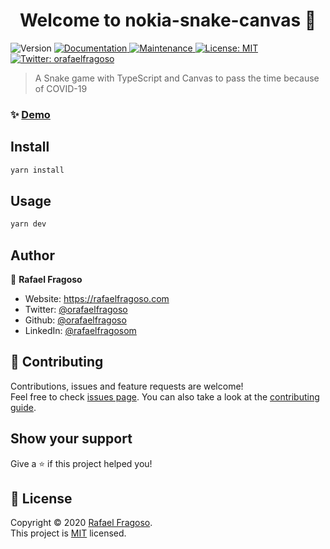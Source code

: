<h1 align="center">Welcome to nokia-snake-canvas 🐍</h1>
<p>
  <img alt="Version" src="https://img.shields.io/badge/version-1.0.0-blue.svg?cacheSeconds=2592000" />
  <a href="https://github.com/orafaelfragoso/nokia-snake-game#readme" target="_blank">
    <img alt="Documentation" src="https://img.shields.io/badge/documentation-yes-brightgreen.svg" />
  </a>
  <a href="https://github.com/orafaelfragoso/nokia-snake-game/graphs/commit-activity" target="_blank">
    <img alt="Maintenance" src="https://img.shields.io/badge/Maintained%3F-yes-green.svg" />
  </a>
  <a href="https://github.com/orafaelfragoso/nokia-snake-game/blob/master/LICENSE" target="_blank">
    <img alt="License: MIT" src="https://img.shields.io/github/license/orafaelfragoso/nokia-snake-canvas" />
  </a>
  <a href="https://twitter.com/orafaelfragoso" target="_blank">
    <img alt="Twitter: orafaelfragoso" src="https://img.shields.io/twitter/follow/orafaelfragoso.svg?style=social" />
  </a>
</p>

> A Snake game with TypeScript and Canvas to pass the time because of COVID-19

### ✨ [Demo](https://nokia-snake.netlify.com/)

## Install

```sh
yarn install
```

## Usage

```sh
yarn dev
```

## Author

👤 **Rafael Fragoso**

* Website: https://rafaelfragoso.com
* Twitter: [@orafaelfragoso](https://twitter.com/orafaelfragoso)
* Github: [@orafaelfragoso](https://github.com/orafaelfragoso)
* LinkedIn: [@rafaelfragosom](https://linkedin.com/in/rafaelfragosom)

## 🤝 Contributing

Contributions, issues and feature requests are welcome!<br />Feel free to check [issues page](https://github.com/orafaelfragoso/nokia-snake-game/issues). You can also take a look at the [contributing guide](https://github.com/orafaelfragoso/nokia-snake-game/blob/master/CONTRIBUTING.md).

## Show your support

Give a ⭐️ if this project helped you!

## 📝 License

Copyright © 2020 [Rafael Fragoso](https://github.com/orafaelfragoso).<br />
This project is [MIT](https://github.com/orafaelfragoso/nokia-snake-game/blob/master/LICENSE.md) licensed.
